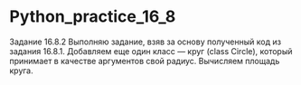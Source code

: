 # Python_practice_16_8
Задание 16.8.2 Выполняю задание, взяв за основу полученный код из задания 16.8.1. Добавляем еще один класс — круг (class Circle), который принимает в качестве аргументов свой радиус.  Вычисляем площадь круга.
